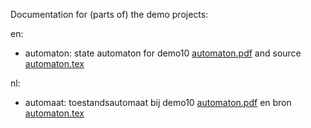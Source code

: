 Documentation for (parts of) the demo projects:

en:
- automaton: state automaton for demo10
  [automaton.pdf](./en/automaton.pdf) and source [automaton.tex](./en/automaton.tex)

nl:
- automaat: toestandsautomaat bij demo10
  [automaton.pdf](./en/automaton.pdf) en bron [automaton.tex](./en/automaton.tex)
